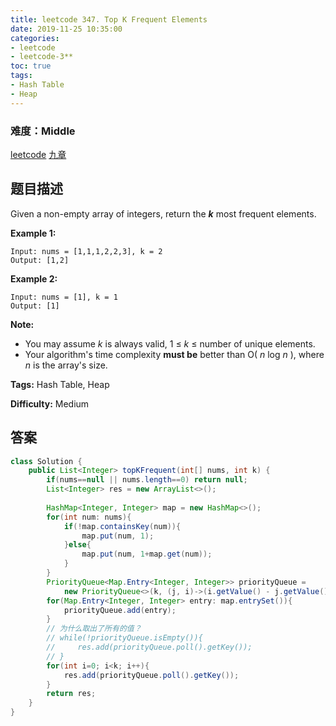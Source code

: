 ```yaml
---
title: leetcode 347. Top K Frequent Elements
date: 2019-11-25 10:35:00
categories:
- leetcode
- leetcode-3**
toc: true
tags:
- Hash Table
- Heap
---
```

### 难度：Middle

<a href="https://leetcode.com/problems/top-k-frequent-elements/">leetcode</a>
<a href="https://www.jiuzhang.com/solution/top-k-frequent-elements/">九章</a>
## 题目描述
Given a non-empty array of integers, return the **_k_** most frequent
elements.

**Example 1:**
        
    Input: nums = [1,1,1,2,2,3], k = 2
    Output: [1,2]
    

**Example 2:**
        
    Input: nums = [1], k = 1
    Output: [1]

**Note:**

  * You may assume _k_ is always valid, 1 ≤ _k_ ≤ number of unique elements.
  * Your algorithm's time complexity **must be** better than O( _n_ log _n_ ), where _n_ is the array's size.


**Tags:** Hash Table, Heap

**Difficulty:** Medium
## 答案
<!--more-->
```java
class Solution {
    public List<Integer> topKFrequent(int[] nums, int k) {
        if(nums==null || nums.length==0) return null;
        List<Integer> res = new ArrayList<>();
        
        HashMap<Integer, Integer> map = new HashMap<>();
        for(int num: nums){
            if(!map.containsKey(num)){
                map.put(num, 1);
            }else{
                map.put(num, 1+map.get(num));
            }
        }
        PriorityQueue<Map.Entry<Integer, Integer>> priorityQueue = 
            new PriorityQueue<>(k, (j, i)->(i.getValue() - j.getValue()));
        for(Map.Entry<Integer, Integer> entry: map.entrySet()){
            priorityQueue.add(entry);
        }
        // 为什么取出了所有的值？
        // while(!priorityQueue.isEmpty()){
        //     res.add(priorityQueue.poll().getKey());
        // }
        for(int i=0; i<k; i++){
            res.add(priorityQueue.poll().getKey());
        }
        return res;
    }
}
```
